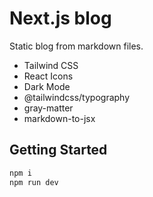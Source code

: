 # Next.js blog

Static blog from markdown files.

- Tailwind CSS
- React Icons
- Dark Mode
- @tailwindcss/typography
- gray-matter
- markdown-to-jsx


## Getting Started

```bash
npm i
npm run dev
```
